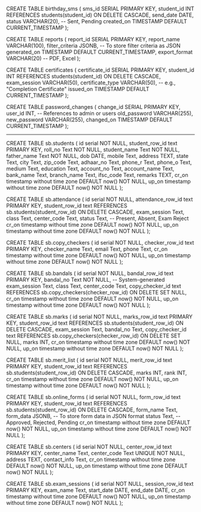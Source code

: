 

CREATE TABLE birthday_sms (
    sms_id SERIAL PRIMARY KEY,
    student_id INT REFERENCES students(student_id) ON DELETE CASCADE,
    send_date DATE,
    status VARCHAR(20), -- Sent, Pending
    created_on TIMESTAMP DEFAULT CURRENT_TIMESTAMP
);


CREATE TABLE reports (
    report_id SERIAL PRIMARY KEY,
    report_name VARCHAR(100),
    filter_criteria JSONB, -- To store filter criteria as JSON
    generated_on TIMESTAMP DEFAULT CURRENT_TIMESTAMP,
    export_format VARCHAR(20) -- PDF, Excel
);

CREATE TABLE certificates (
    certificate_id SERIAL PRIMARY KEY,
    student_id INT REFERENCES students(student_id) ON DELETE CASCADE,
    exam_session VARCHAR(50),
    certificate_type VARCHAR(50), -- e.g., "Completion Certificate"
    issued_on TIMESTAMP DEFAULT CURRENT_TIMESTAMP
);


CREATE TABLE password_changes (
    change_id SERIAL PRIMARY KEY,
    user_id INT, -- References to admin or users
    old_password VARCHAR(255),
    new_password VARCHAR(255),
    changed_on TIMESTAMP DEFAULT CURRENT_TIMESTAMP
);




--------------------------------

CREATE TABLE sb.students (
    id serial NOT NULL,
    student_row_id text  PRIMARY KEY,
    roll_no Text NOT NULL,
    student_name Text NOT NULL,
    father_name Text NOT NULL,
    dob DATE,
    mobile Text,
    address TEXT,
    state Text,
    city Text,
    zip_code Text,
    adhaar_no Text,
    phone_r Text,
    phone_o Text,
    medium Text,
    education Text,
    account_no Text,
    account_name Text,
    bank_name Text,
    branch_name Text,
    ifsc_code Text,
    remarks TEXT,
    cr_on timestamp without time zone DEFAULT now() NOT NULL,
    up_on timestamp without time zone DEFAULT now() NOT NULL
);

CREATE TABLE sb.attendance (
    id serial NOT NULL,
    attendance_row_id text  PRIMARY KEY,
    student_row_id text REFERENCES sb.students(student_row_id) ON DELETE CASCADE,
    exam_session Text,
    class Text,
    center_code Text,
    status Text, -- Present, Absent, Exam Reject
    cr_on timestamp without time zone DEFAULT now() NOT NULL,
    up_on timestamp without time zone DEFAULT now() NOT NULL
);

CREATE TABLE sb.copy_checkers (
    id serial NOT NULL,
    checker_row_id text PRIMARY KEY,
    checker_name Text,
    email Text,
    phone Text,
    cr_on timestamp without time zone DEFAULT now() NOT NULL,
    up_on timestamp without time zone DEFAULT now() NOT NULL
);


CREATE TABLE sb.bandals (
     id serial NOT NULL,
    bandal_row_id text PRIMARY KEY,
    bandal_no Text NOT NULL, -- System-generated
    exam_session Text,
    class Text,
    center_code Text,
    copy_checker_id text REFERENCES sb.copy_checkers(checker_row_id) ON DELETE SET NULL,
    cr_on timestamp without time zone DEFAULT now() NOT NULL,
    up_on timestamp without time zone DEFAULT now() NOT NULL
);


CREATE TABLE sb.marks (
    id serial NOT NULL,
    marks_row_id text PRIMARY KEY,
    student_row_id text REFERENCES sb.students(student_row_id) ON DELETE CASCADE,
    exam_session Text,
    bandal_no Text,
    copy_checker_id text REFERENCES sb.copy_checkers(checker_row_id) ON DELETE SET NULL,
    marks INT,
    cr_on timestamp without time zone DEFAULT now() NOT NULL,
    up_on timestamp without time zone DEFAULT now() NOT NULL
);

CREATE TABLE sb.merit_list (
    id serial NOT NULL,
    merit_row_id text PRIMARY KEY,
    student_row_id text REFERENCES sb.students(student_row_id) ON DELETE CASCADE,
    marks INT,
    rank INT,
    cr_on timestamp without time zone DEFAULT now() NOT NULL,
    up_on timestamp without time zone DEFAULT now() NOT NULL
);





CREATE TABLE sb.online_forms (
    id serial NOT NULL,
    form_row_id text PRIMARY KEY,
    student_row_id text REFERENCES sb.students(student_row_id) ON DELETE CASCADE,
    form_name Text,
    form_data JSONB, -- To store form data in JSON format
    status Text, -- Approved, Rejected, Pending
    cr_on timestamp without time zone DEFAULT now() NOT NULL,
    up_on timestamp without time zone DEFAULT now() NOT NULL
);



CREATE TABLE sb.centers (
    id serial NOT NULL,
    center_row_id text PRIMARY KEY,
    center_name Text,
    center_code Text UNIQUE NOT NULL,
    address TEXT,
    contact_info Text,
    cr_on timestamp without time zone DEFAULT now() NOT NULL,
    up_on timestamp without time zone DEFAULT now() NOT NULL
);



CREATE TABLE sb.exam_sessions (
    id serial NOT NULL,
    session_row_id text PRIMARY KEY,
    exam_name Text,
    start_date DATE,
    end_date DATE,
    cr_on timestamp without time zone DEFAULT now() NOT NULL,
    up_on timestamp without time zone DEFAULT now() NOT NULL
);














